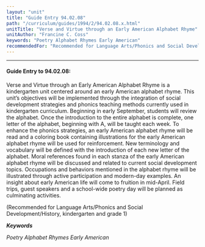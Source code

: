 ```yaml
---
layout: "unit"
title: "Guide Entry 94.02.08"
path: "/curriculum/guides/1994/2/94.02.08.x.html"
unitTitle: "Verse and Virtue through an Early American Alphabet Rhyme"
unitAuthor: "Francine C. Coss"
keywords: "Poetry Alphabet Rhymes Early American"
recommendedFor: "Recommended for Language Arts/Phonics and Social Development/History, kindergarten and grade 1"
---
```

<body>
<hr/>
<h4>
Guide Entry to 94.02.08:
</h4>
Verse and Virtue through an Early American Alphabet Rhyme is a kindergarten unit centered around an early American alphabet rhyme. This unit’s objectives will be implemented through the integration of social development strategies and phonics teaching methods currently used in kindergarten curriculum.  Beginning in early September, students will review the alphabet.  Once the introduction to the entire alphabet is complete, one letter of the alphabet, beginning with A, will be taught each week.  To enhance the phonics strategies, an early American alphabet rhyme will be read and a coloring book containing illustrations for the early American alphabet rhyme will be used for reinforcement.  New terminology and vocabulary will be defined with the introduction of each new letter of the alphabet. Moral references found in each stanza of the early American alphabet rhyme will be discussed and related to current social development topics.  Occupations and behaviors mentioned in the alphabet rhyme will be illustrated through active participation and modern-day examples.  An insight about early American life will come to fruition in mid-April. Field trips, guest speakers and a school-wide poetry day will be planned as culminating activities.
<p>
(Recommended for Language Arts/Phonics and Social Development/History, kindergarten and grade 1)
</p>
<p>
<b>
<i>
Keywords
</i>
</b>
<br/>
</p>
<p>
<i>
Poetry Alphabet Rhymes Early American
</i>
</p>
</body>